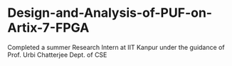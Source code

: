 # Design-and-Analysis-of-PUF-on-Artix-7-FPGA
Completed a summer Research Intern at IIT Kanpur under the guidance of Prof. Urbi Chatterjee Dept. of CSE
